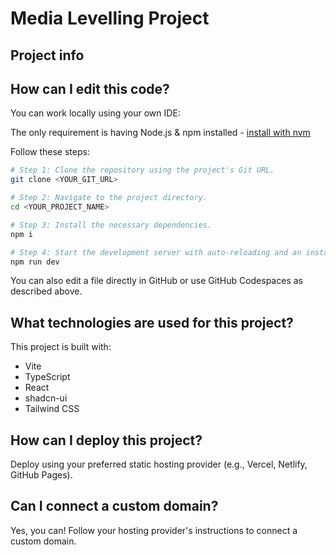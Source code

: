 # Media Levelling Project

## Project info

## How can I edit this code?

You can work locally using your own IDE:

The only requirement is having Node.js & npm installed - [install with nvm](https://github.com/nvm-sh/nvm#installing-and-updating)

Follow these steps:

```sh
# Step 1: Clone the repository using the project's Git URL.
git clone <YOUR_GIT_URL>

# Step 2: Navigate to the project directory.
cd <YOUR_PROJECT_NAME>

# Step 3: Install the necessary dependencies.
npm i

# Step 4: Start the development server with auto-reloading and an instant preview.
npm run dev
```

You can also edit a file directly in GitHub or use GitHub Codespaces as described above.

## What technologies are used for this project?

This project is built with:

- Vite
- TypeScript
- React
- shadcn-ui
- Tailwind CSS

## How can I deploy this project?

Deploy using your preferred static hosting provider (e.g., Vercel, Netlify, GitHub Pages).

## Can I connect a custom domain?

Yes, you can! Follow your hosting provider's instructions to connect a custom domain.
